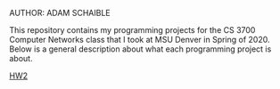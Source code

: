 AUTHOR: ADAM SCHAIBLE

This repository contains my programming projects for the CS 3700 Computer Networks class that I took at MSU Denver in Spring of 2020. Below is a general description about what each programming project is about. 

[HW2](https://github.com/AdamSchaible/MSU_Denver/tree/master/CS%203700%20Computer%20Networks%20(Spring%202020)/HW2) 